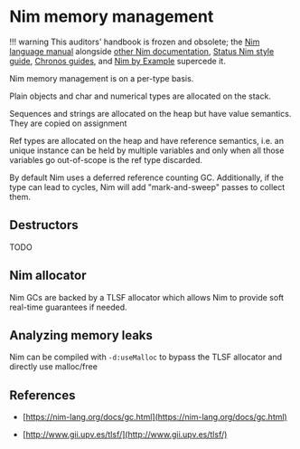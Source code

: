 # Nim memory management

!!! warning
    This auditors' handbook is frozen and obsolete; the [Nim language manual](https://nim-lang.org/docs/manual.html) alongside [other Nim documentation](https://nim-lang.org/documentation.html), [Status Nim style guide](https://status-im.github.io/nim-style-guide/), [Chronos guides](https://github.com/status-im/nim-chronos/blob/master/docs/src/SUMMARY.md), and [Nim by Example](https://nim-by-example.github.io/getting_started/) supercede it.

Nim memory management is on a per-type basis.

Plain objects and char and numerical types are allocated on the stack.

Sequences and strings are allocated on the heap but have value semantics.
They are copied on assignment

Ref types are allocated on the heap and have reference semantics, i.e. an unique instance
can be held by multiple variables and only when all those variables go out-of-scope is
the ref type discarded.

By default Nim uses a deferred reference counting GC. Additionally, if the type can lead
to cycles, Nim will add "mark-and-sweep" passes to collect them.

## Destructors

TODO

## Nim allocator

Nim GCs are backed by a TLSF allocator which allows Nim to provide soft real-time guarantees if needed.

## Analyzing memory leaks

Nim can be compiled with `-d:useMalloc` to bypass the TLSF allocator and directly use malloc/free

## References

- [https://nim-lang.org/docs/gc.html](https://nim-lang.org/docs/gc.html)

- [http://www.gii.upv.es/tlsf/](http://www.gii.upv.es/tlsf/)
